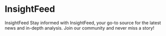 # InsightFeed
InsightFeed  Stay informed with InsightFeed, your go-to source for the latest news and in-depth analysis. Join our community and never miss a story!
